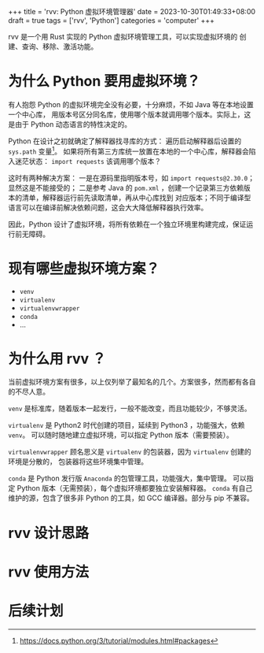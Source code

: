 +++
title = 'rvv: Python 虚拟环境管理器'
date = 2023-10-30T01:49:33+08:00
draft = true
tags = ['rvv', 'Python']
categories = 'computer'
+++

rvv 是一个用 Rust 实现的 Python 虚拟环境管理工具，可以实现虚拟环境的
创建、查询、移除、激活功能。

<!--more-->

# 为什么 Python 要用虚拟环境？

有人抱怨 Python 的虚拟环境完全没有必要，十分麻烦，不如 Java 等在本地设置一个中心库，
用版本号区分同名库，使用哪个版本就调用哪个版本。实际上，这是由于 Python 动态语言的特性决定的。

Python 在设计之初就确定了解释器找寻库的方式：
遍历启动解释器后设置的 `sys.path` 变量[^ref-sys-path]。
如果将所有第三方库统一放置在本地的一个中心库，解释器会陷入迷茫状态：
`import requests` 该调用哪个版本？

[^ref-sys-path]:https://docs.python.org/3/tutorial/modules.html#packages

这时有两种解决方案：
一是在源码里指明版本号，如 `import requests@2.30.0`；显然这是不能接受的；
二是参考 Java 的 `pom.xml` ，创建一个记录第三方依赖版本的清单，解释器运行前先读取清单，再从中心库找到
对应版本；不同于编译型语言可以在编译前解决依赖问题，这会大大降低解释器执行效率。

因此，Python 设计了虚拟环境，将所有依赖在一个独立环境里构建完成，保证运行前无障碍。

# 现有哪些虚拟环境方案？

- `venv`
- `virtualenv`
- `virtualenvwrapper`
- `conda`
- ...

# 为什么用 rvv ？

当前虚拟环境方案有很多，以上仅列举了最知名的几个。方案很多，然而都有各自的不尽人意。

`venv` 是标准库，随着版本一起发行，一般不能改变，而且功能较少，不够灵活。

`virtualenv` 是 Python2 时代创建的项目，延续到 Python3 ，功能强大，依赖 `venv`。
可以随时随地建立虚拟环境，可以指定 Python 版本（需要预装）。

`virtualenvwrapper` 顾名思义是 `virtualenv` 的包装器，因为 `virtualenv` 创建的环境是分散的，
包装器将这些环境集中管理。

`conda` 是 Python 发行版 `Anaconda` 的包管理工具，功能强大，集中管理。
可以指定 Python 版本（无需预装），每个虚拟环境都要独立安装解释器。
`conda` 有自己维护的源，包含了很多非 Python 的工具，如 GCC 编译器。部分与 pip 不兼容。

<!-- 各自优劣？
rvv 应运而生 -->

# rvv 设计思路

# rvv 使用方法

# 后续计划
